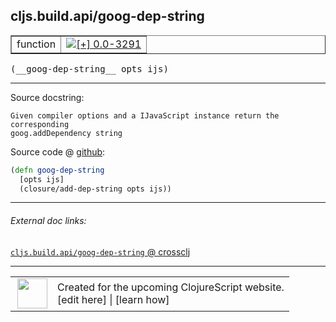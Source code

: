 ## cljs.build.api/goog-dep-string



 <table border="1">
<tr>
<td>function</td>
<td><a href="https://github.com/cljsinfo/cljs-api-docs/tree/0.0-3291"><img valign="middle" alt="[+] 0.0-3291" title="Added in 0.0-3291" src="https://img.shields.io/badge/+-0.0--3291-lightgrey.svg"></a> </td>
</tr>
</table>


 <samp>
(__goog-dep-string__ opts ijs)<br>
</samp>

---





Source docstring:

```
Given compiler options and a IJavaScript instance return the corresponding
goog.addDependency string
```


Source code @ [github](https://github.com/clojure/clojurescript/blob/r1.7.122/src/main/clojure/cljs/build/api.clj#L127-L131):

```clj
(defn goog-dep-string
  [opts ijs]
  (closure/add-dep-string opts ijs))
```

<!--
Repo - tag - source tree - lines:

 <pre>
clojurescript @ r1.7.122
└── src
    └── main
        └── clojure
            └── cljs
                └── build
                    └── <ins>[api.clj:127-131](https://github.com/clojure/clojurescript/blob/r1.7.122/src/main/clojure/cljs/build/api.clj#L127-L131)</ins>
</pre>

-->

---



###### External doc links:

[`cljs.build.api/goog-dep-string` @ crossclj](http://crossclj.info/fun/cljs.build.api/goog-dep-string.html)<br>

---

 <table>
<tr><td>
<img valign="middle" align="right" width="48px" src="http://i.imgur.com/Hi20huC.png">
</td><td>
Created for the upcoming ClojureScript website.<br>
[edit here] | [learn how]
</td></tr></table>

[edit here]:https://github.com/cljsinfo/cljs-api-docs/blob/master/cljsdoc/cljs.build.api/goog-dep-string.cljsdoc
[learn how]:https://github.com/cljsinfo/cljs-api-docs/wiki/cljsdoc-files

<!--

This information was too distracting to show to readers, but I'll leave it
commented here since it is helpful to:

- pretty-print the data used to generate this document
- and show how to retrieve that data



The API data for this symbol:

```clj
{:ns "cljs.build.api",
 :name "goog-dep-string",
 :signature ["[opts ijs]"],
 :history [["+" "0.0-3291"]],
 :type "function",
 :full-name-encode "cljs.build.api/goog-dep-string",
 :source {:code "(defn goog-dep-string\n  [opts ijs]\n  (closure/add-dep-string opts ijs))",
          :title "Source code",
          :repo "clojurescript",
          :tag "r1.7.122",
          :filename "src/main/clojure/cljs/build/api.clj",
          :lines [127 131]},
 :full-name "cljs.build.api/goog-dep-string",
 :docstring "Given compiler options and a IJavaScript instance return the corresponding\ngoog.addDependency string"}

```

Retrieve the API data for this symbol:

```clj
;; from Clojure REPL
(require '[clojure.edn :as edn])
(-> (slurp "https://raw.githubusercontent.com/cljsinfo/cljs-api-docs/catalog/cljs-api.edn")
    (edn/read-string)
    (get-in [:symbols "cljs.build.api/goog-dep-string"]))
```

-->
